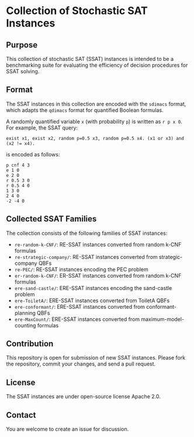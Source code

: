 # Collection of Stochastic SAT Instances

## Purpose

This collection of stochastic SAT (SSAT) instances is intended to be a benchmarking suite for evaluating the efficiency of decision procedures for SSAT solving.

## Format

The SSAT instances in this collection are encoded with the `sdimacs` format, which adapts the `qdimacs` format for quantified Boolean formulas.

A randomly quantified variable `x` (with probability `p`) is written as `r p x 0`.
For example, the SSAT query:

```
exist x1, exist x2, random p=0.5 x3, random p=0.5 x4. (x1 or x3) and (x2 != x4).
```

is encoded as follows:

```
p cnf 4 3
e 1 0
e 2 0
r 0.5 3 0
r 0.5 4 0
1 3 0
2 4 0
-2 -4 0
```

## Collected SSAT Families

The collection consists of the following families of SSAT instances:

- `re-random-k-CNF/`: RE-SSAT instances converted from random k-CNF formulas
- `re-strategic-company/`: RE-SSAT instances converted from strategic-company QBFs
- `re-PEC/`: RE-SSAT instances encoding the PEC problem
- `er-random-k-CNF/`: ER-SSAT instances converted from random k-CNF formulas
- `ere-sand-castle/`: ERE-SSAT instances encoding the sand-castle problem
- `ere-ToiletA/`: ERE-SSAT instances converted from ToiletA QBFs
- `ere-conformant/`: ERE-SSAT instances converted from conformant-planning QBFs
- `ere-MaxCount/`: ERE-SSAT instances converted from maximum-model-counting formulas

## Contribution

This repository is open for submission of new SSAT instances.
Please fork the repository, commit your changes, and send a pull request.

## License

The SSAT instances are under open-source license Apache 2.0.

## Contact

You are welcome to create an issue for discussion.
